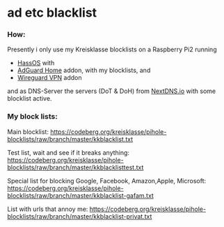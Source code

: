 # ad etc blacklist

### How:


Presently i only use my Kreisklasse blocklists on a Raspberry Pi2 running 
* [HassOS](https://www.home-assistant.io/hassio/installation/) with
* [AdGuard Home](https://github.com/hassio-addons/addon-adguard-home) addon, with my blocklists, and
* [Wireguard VPN](https://github.com/hassio-addons/addon-wireguard) addon

and as DNS-Server the servers (DoT & DoH) from 
[NextDNS.io](https://nextdns.io) with some blocklist active.





### My block lists:
Main blocklist:
https://codeberg.org/kreisklasse/pihole-blocklists/raw/branch/master/kkblacklist.txt

Test list, wait and see if it breaks anything:
https://codeberg.org/kreisklasse/pihole-blocklists/raw/branch/master/kkblacklisttest.txt

Special list for blocking Google, Facebook, Amazon,Apple, Microsoft:
https://codeberg.org/kreisklasse/pihole-blocklists/raw/branch/master/kkblacklist-gafam.txt

List with urls that annoy me:
https://codeberg.org/kreisklasse/pihole-blocklists/raw/branch/master/kkblacklist-privat.txt
